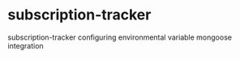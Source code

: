 # subscription-tracker
subscription-tracker
configuring environmental variable
mongoose integration
